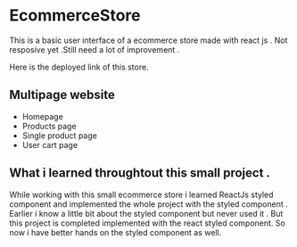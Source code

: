 # EcommerceStore

This is a basic  user interface of a ecommerce store  made with react js . Not resposive yet .Still need a lot of improvement .

Here is the deployed link of  this  store.

## Multipage website 
-  Homepage 
-  Products page
- Single product page
-  User cart page


## What i learned throughtout this small project .

While working with this small ecommerce store i learned  ReactJs styled component and implemented the whole 
project with the styled component . Earlier i know a little bit about the styled component but never used it .
But this project is completed implemented with the react styled component. So now i  have better hands on the styled component as well. 
